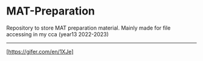 # MAT-Preparation
Repository to store MAT preparation material. Mainly made for file accessing in my cca (year13 2022-2023)
___
[https://gifer.com/en/1XJe]
